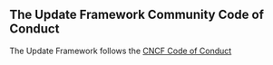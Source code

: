 ## The Update Framework Community Code of Conduct

The Update Framework follows the [CNCF Code of
Conduct](https://github.com/cncf/foundation/blob/master/code-of-conduct.md)